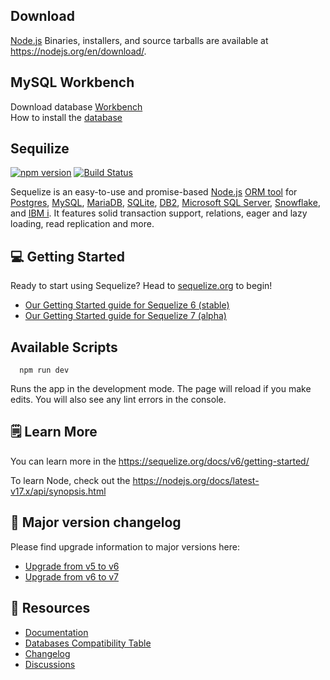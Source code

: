 ## Download

[Node.js](https://nodejs.org/en/download/) Binaries, installers, and source tarballs are available at <https://nodejs.org/en/download/>.

## MySQL Workbench

Download database [Workbench](https://dev.mysql.com/downloads/workbench/) <br>
How to install the [database](https://www.youtube.com/watch?v=zpssr3u1EO8)

## Sequilize
[![npm version](https://badgen.net/npm/v/@sequelize/core)](https://www.npmjs.com/package/@sequelize/core)
[![Build Status](https://github.com/sequelize/sequelize/workflows/CI/badge.svg)](https://github.com/sequelize/sequelize/actions?query=workflow%3ACI)

Sequelize is an easy-to-use and promise-based [Node.js](https://nodejs.org/en/about/) [ORM tool](https://en.wikipedia.org/wiki/Object-relational_mapping) for [Postgres](https://en.wikipedia.org/wiki/PostgreSQL), [MySQL](https://en.wikipedia.org/wiki/MySQL), [MariaDB](https://en.wikipedia.org/wiki/MariaDB), [SQLite](https://en.wikipedia.org/wiki/SQLite), [DB2](https://en.wikipedia.org/wiki/IBM_Db2_Family), [Microsoft SQL Server](https://en.wikipedia.org/wiki/Microsoft_SQL_Server), [Snowflake](https://www.snowflake.com/), and [IBM i](https://www.ibm.com/support/pages/db2-ibm-i). It features solid transaction support, relations, eager and lazy loading, read replication and more.


## :computer: Getting Started

Ready to start using Sequelize? Head to [sequelize.org](https://sequelize.org) to begin!

- [Our Getting Started guide for Sequelize 6 (stable)](https://sequelize.org/docs/v6/getting-started)
- [Our Getting Started guide for Sequelize 7 (alpha)](https://sequelize.org/docs/v7/getting-started)

## Available Scripts
      npm run dev
Runs the app in the development mode.
The page will reload if you make edits.
You will also see any lint errors in the console.

## 🗒️ Learn More

You can learn more in the <https://sequelize.org/docs/v6/getting-started/>

To learn Node, check out the <https://nodejs.org/docs/latest-v17.x/api/synopsis.html>


## :pencil: Major version changelog

Please find upgrade information to major versions here:

- [Upgrade from v5 to v6](https://sequelize.org/docs/v6/other-topics/upgrade-to-v6)
- [Upgrade from v6 to v7](https://sequelize.org/docs/v7/other-topics/upgrade-to-v7)

## :book: Resources

- [Documentation](https://sequelize.org)
- [Databases Compatibility Table](https://sequelize.org/releases/)
- [Changelog](https://github.com/sequelize/sequelize/releases)
- [Discussions](https://github.com/sequelize/sequelize/discussions)
